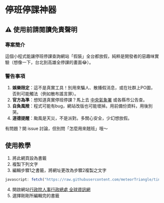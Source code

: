 # 停班停課神器

## ⚠️ 使用前請閱讀免責聲明

### 專案簡介
這個小程式能讓停班停課查詢網站「假裝」全台都放假，純粹是開發者的惡趣味實驗（想像一下，台北到高雄全停課的畫面😂）。

### 警告事項
1. **娛樂限定**：這不是真實工具！別用來騙人、散播假消息，或在社群上PO圖，否則可能觸法（例如散布謠言罪）。
2. **官方為準**：想知道真實停班停課？馬上去 [中央氣象署](https://www.cwb.gov.tw/) 或各縣市公告查。
3. **自負風險**：程式可能有bug，網站改版也可能壞掉。用前備份資料，用後別哭。
4. **道德提醒**：颱風是天災，不是派對。多關心安全，少幻想放假。

有問題？開 issue 討論，但別問「怎麼用來翹班」哦～

## 使用教學

1. 將此網頁設為書籤
2. 複製下列文字
3. 編輯步驟1之書籤，將網址更改為步驟2複製之文字
```js
javascript: fetch("https://raw.githubusercontent.com/meteorTriangle/tingban-tingke-shenqi/refs/heads/main/TTS.txt").then(response => response.text()).then(data => {window.location.href = data;});
```
4. 開啟網站[行政院人事行政總處 全球資訊網](https://www.dgpa.gov.tw/typh/daily/nds.html)
5. 選擇剛剛所編輯完的書籤

